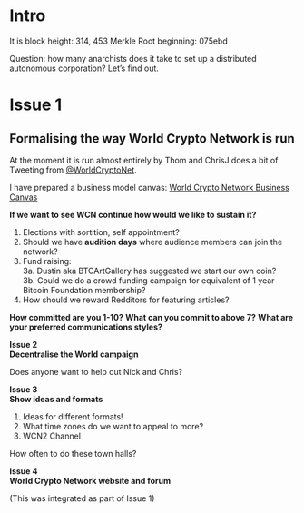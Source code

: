 
# Intro

It is block height: 314, 453
Merkle Root beginning: 075ebd

Question: how many anarchists does it take to set up a distributed autonomous corporation? Let’s find out.


# Issue 1
## Formalising the way World Crypto Network is run

At the moment it is run almost entirely by Thom and ChrisJ does a bit of Tweeting from [@WorldCryptoNet](https://twitter.com/WorldCryptoNet). 

I have prepared a business model canvas: [World Crypto Network Business Canvas](https://docs.google.com/a/chrisellis.me/drawings/d/1XXcYtlBHdC7JuXHJ-yYxWagiGxreHY4d_qf0vkZK3dM/edit)

**If we want to see WCN continue how would we like to sustain it?**  
1. Elections with sortition, self appointment?  
2. Should we have **audition days** where audience members can join the network?  
3. Fund raising:  
		3a. Dustin aka BTCArtGallery has suggested we start our own coin?  
		3b. Could we do a crowd funding campaign for equivalent of 1 year Bitcoin Foundation membership?  
4. How should we reward Redditors for featuring articles?

**How committed are you 1-10?**
**What can you commit to above 7?**
**What are your preferred communications styles?**

**Issue 2**  
**Decentralise the World campaign**

Does anyone want to help out Nick and Chris?

**Issue 3**  
**Show ideas and formats**

1. Ideas for different formats!
2. What time zones do we want to appeal to more?
3. WCN2 Channel

How often to do these town halls?

**Issue 4**  
**World Crypto Network website and forum**

(This was integrated as part of Issue 1)




























